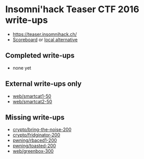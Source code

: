 # Insomni'hack Teaser CTF 2016 write-ups

* <https://teaser.insomnihack.ch/>
* [Scoreboard](https://teaser.insomnihack.ch/) or [local alternative](TODOLOCAL)

## Completed write-ups

* none yet

## External write-ups only

* [web/smartcat1-50](web/smartcat1-50)
* [web/smartcat2-50](web/smartcat2-50)

## Missing write-ups

* [crypto/bring-the-noise-200](crypto/bring-the-noise-200)
* [crypto/fridginator-200](crypto/fridginator-200)
* [pwning/rbaced1-200](pwning/rbaced1-200)
* [pwning/toasted-200](pwning/toasted-200)
* [web/greenbox-300](web/greenbox-300)